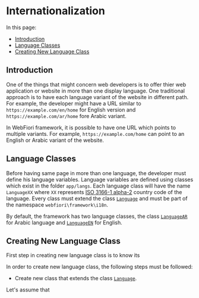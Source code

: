 # Internationalization

<meta name="description" content="Internationalization is the process of preparing your application to be used in more than one language. This simple guide is used to help in understanding how to make your application adapt to many languages.">

In this page:
* [Introduction](#introducstion)
* [Language Classes](#language-classes)
* [Creating New Language Class](#creating-new-language-class)

## Introduction

One of the things that might concern web developers is to offer thier web application or website in more than one display language. One traditional approach is to have each language variant of the website in different path. For example, the developer might have a URL similar to `https://example.com/en/home` for English version and `https://example.com/ar/home` fore Arabic variant. 

In WebFiori framework, it is possible to have one URL which points to multiple variants. For example, `https://example.com/home` can point to an English or Arabic variant of the website. 

## Language Classes

Before having same page in more than one language, the developer must define his language variables. Language variables are defined using classes which exist in the folder `app/langs`. Each language class will have the name `LanguageXX` where `XX` represents [ISO 3166-1 alpha-2](https://en.wikipedia.org/wiki/ISO_3166-1_alpha-2) country code of the language. Every class must extend the class [`Language`](https://webfiori.com/docs/webfiori/framework/i18n/Language) and must be part of the namespace `webfiori\framework\i18n`.

By default, the framework has two language classes, the class [`LanguageAR`](https://webfiori.com/docs/webfiori/framework/i18n/LanguageAR) for Arabic language and [`LanguageEN`](https://webfiori.com/docs/webfiori/framework/i18n/LanguageEN) for English.

## Creating New Language Class

First step in creating new language class is to know its 

In order to create new language class, the following steps must be followed:

* Create new class that extends the class [`Language`](https://webfiori.com/docs/webfiori/framework/i18n/Language).


Let's assume that 
